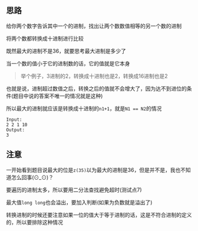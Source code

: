 ## 思路
给你两个数字告诉其中一个的进制，找出让两个数数值相等的另一个数的进制


将两个数都转换成十进制进行比较


既然最大的进制不是36，就要思考最大进制是多少了


当一个数的值小于它的进制数的话，它的值就是它本身
> 举个例子，3进制的2，转换成十进制也是2，转换成16进制也是2

也就是说，进制超过数值之后，转换之后的值就不会增大了，因为达不到进位的条件(题目中说的答案不唯一的情况就是这种)


所以最大的进制就应该是转换成十进制的`n1+1`，就是`N1 == N2`的情况
```
Input:
2 2 1 10
Output:
3
```
## 注意
一开始看到题目说最大的位是`z(35)`以为最大的进制是36，但是并不是，我也不知道怎么回事(⊙_⊙)？


要遍历的进制太多，所以要用二分法查找避免超时(测试点7)


最大值`long long`也会溢出，要加入判断(如果为负数就是溢出了)


转换进制的时候还要注意如果一位的值大于等于进制的话，这是不符合进制的定义的，所以要排除这种情况


